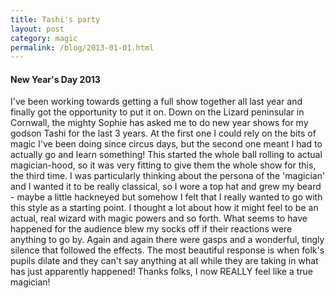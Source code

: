 ```yaml
---
title: Tashi's party
layout: post
category: magic
permalink: /blog/2013-01-01.html
---
```


#### New Year's Day 2013
I've been working towards getting a full show together all last year and finally got the opportunity to put it on. Down on the Lizard peninsular in Cornwall, the mighty Sophie has asked me to do new year shows for my godson Tashi for the last 3 years. At the first one I could rely on the bits of magic I've been doing since circus days, but the second one meant I had to actually go and learn something! This started the whole ball rolling to actual magician-hood, so it was very fitting to give them the whole show for this, the third time. I was particularly thinking about the persona of the 'magician' and I wanted it to be really classical, so I wore a top hat and grew my beard - maybe a little hackneyed but somehow I felt that I really wanted to go with this style as a starting point. I thought a lot about how it might feel to be an actual, real wizard with magic powers and so forth. What seems to have happened for the audience blew my socks off if their reactions were anything to go by. Again and again there were gasps and a wonderful, tingly silence that followed the effects. The most beautiful response is when folk's pupils dilate and they can't say anything at all while they are taking in what has just apparently happened! Thanks folks, I now REALLY feel like a true magician!
